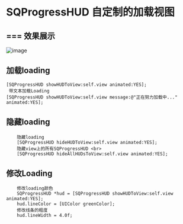 # SQProgressHUD 自定制的加载视图
===
效果展示
---
![image](https://github.com/Ysiqian/SQProgressHUD/blob/master/CustomLoadView/CustomLoadView/Resource/showHUD.gif)   

加载loading <br>
---
    [SQProgressHUD showHUDToView:self.view animated:YES];
     带文本加载Loading 
    [SQProgressHUD showHUDToView:self.view message:@"正在努力加载中..." animated:YES];
隐藏loading <br>
---
        隐藏loading 
        [SQProgressHUD hideHUDToView:self.view animated:YES];
        隐藏view上的所有SQProgressHUD <br>
        [SQProgressHUD hideAllHUDsToView:self.view animated:YES];

修改Loading<br>
---
        修改loading颜色
        SQProgressHUD *hud = [SQProgressHUD showHUDToView:self.view animated:YES];
        hud.lineColor = [UIColor greenColor];
        修改线条的粗度
        hud.lineWidth = 4.0f;
